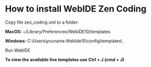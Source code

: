 # How to install WebIDE Zen Coding #

Copy file zen\_coding.xml to a folder:

**MacOS:** ~/Library/Preferences/WebIDE10/templates

**Windows:** C:\Users\youname\.WebIde10\config\templates\

Run WebIDE

**To view the available live templates use Ctrl + J (cmd + J)**